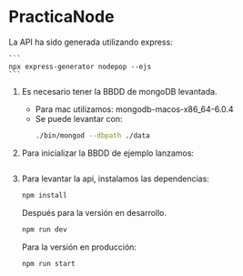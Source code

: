 # PracticaNode

La API ha sido generada utilizando express:

    ```
    npx express-generator nodepop --ejs
    ```
1. Es necesario tener la BBDD de mongoDB levantada.
    - Para mac utilizamos: mongodb-macos-x86_64-6.0.4
    - Se puede levantar con:
        ```sh
        ./bin/mongod --dbpath ./data
        ```
2. Para inicializar la BBDD de ejemplo lanzamos:
    ```sh

    ```

3. Para levantar la api, instalamos las dependencias:
    ```sh
    npm install
    ```
    Después para la versión en desarrollo.
    ```sh
    npm run dev
    ```
    Para la versión en producción:
    ```sh
    npm run start
    ```